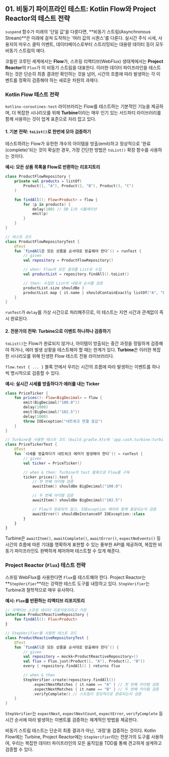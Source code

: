 ## 01\. 비동기 파이프라인 테스트: Kotlin Flow와 Project Reactor의 테스트 전략

`suspend` 함수가 미래의 '단일 값'을 다룬다면, \*\*비동기 스트림(Asynchronous Stream)\*\*은 미래에 걸쳐 도착하는 '여러 값의 시퀀스'를 다룬다. 실시간 주식 시세, 사용자의 마우스 클릭 이벤트, 데이터베이스로부터 스트리밍되는 대용량 데이터 등이 모두 비동기 스트림의 예다.

코틀린 코루틴 세계에서는 **Flow**가, 스프링 리액티브(WebFlux) 생태계에서는 **Project Reactor**의 `Flux`가 이 비동기 스트림을 대표한다. 이러한 데이터 파이프라인을 테스트하는 것은 단순히 최종 결과만 확인하는 것을 넘어, 시간의 흐름에 따라 발생하는 각 이벤트를 정확히 검증해야 하는 새로운 차원의 과제다.

### **Kotlin Flow 테스트 전략**

`kotlinx-coroutines-test` 라이브러리는 Flow를 테스트하는 기본적인 기능을 제공하며, 더 복잡한 시나리오를 위해 **Turbine**이라는 매우 인기 있는 서드파티 라이브러리를 함께 사용하는 것이 업계 표준으로 자리 잡고 있다.

#### **1. 기본 전략: `toList()`로 한번에 모아 검증하기**

테스트하려는 Flow가 유한한 개수의 아이템을 방출(emit)하고 정상적으로 '완료(complete)'되는 것이 확실한 경우, 가장 간단한 방법은 `toList()` 확장 함수를 사용하는 것이다.

**예시: 모든 상품 목록을 Flow로 반환하는 리포지토리**

```kotlin
class ProductFlowRepository {
    private val products = listOf(
        Product(1, "A"), Product(2, "B"), Product(3, "C")
    )

    fun findAll(): Flow<Product> = flow {
        for (p in products) {
            delay(100) // DB I/O 시뮬레이션
            emit(p)
        }
    }
}

// 테스트 코드
class ProductFlowRepositoryTest {
    @Test
    fun `findAll은 모든 상품을 순서대로 방출해야 한다`() = runTest {
        // given
        val repository = ProductFlowRepository()

        // when: Flow의 모든 결과를 List로 수집
        val productList = repository.findAll().toList()

        // then: 수집된 List의 내용과 순서를 검증
        productList.size shouldBe 3
        productList.map { it.name } shouldContainExactly listOf("A", "B", "C")
    }
}
```

`runTest`가 `delay`를 가상 시간으로 처리해주므로, 이 테스트는 지연 시간과 관계없이 즉시 완료된다.

#### **2. 전문가의 전략: Turbine으로 이벤트 하나하나 검증하기**

`toList()`는 Flow가 완료되지 않거나, 아이템이 방출되는 중간 과정을 정밀하게 검증해야 하거나, 에러 발생 상황을 테스트해야 할 때는 한계가 있다. **Turbine**은 이러한 복잡한 시나리오를 위해 탄생한 Flow 테스트 전용 라이브러리다.

`flow.test { ... }` 블록 안에서 우리는 시간의 흐름에 따라 발생하는 이벤트를 하나씩 명시적으로 검증할 수 있다.

**예시: 실시간 시세를 방출하다가 에러를 내는 Ticker**

```kotlin
class PriceTicker {
    fun prices(): Flow<BigDecimal> = flow {
        emit(BigDecimal("100.0"))
        delay(1000)
        emit(BigDecimal("102.5"))
        delay(1000)
        throw IOException("네트워크 연결 끊김")
    }
}

// Turbine을 사용한 테스트 코드 (build.gradle.kts에 'app.cash.turbine:turbine' 의존성 추가 필요)
class PriceTickerTest {
    @Test
    fun `시세를 방출하다가 네트워크 에러가 발생해야 한다`() = runTest {
        // given
        val ticker = PriceTicker()

        // when & then: Turbine의 test 블록으로 Flow를 구독
        ticker.prices().test {
            // 첫 번째 아이템 검증
            awaitItem() shouldBe BigDecimal("100.0")

            // 두 번째 아이템 검증
            awaitItem() shouldBe BigDecimal("102.5")

            // Flow가 완료되지 않고, IOException 에러와 함께 종료되는지 검증
            awaitError() shouldBeInstanceOf IOException::class
        }
    }
}
```

Turbine은 `awaitItem()`, `awaitComplete()`, `awaitError()`, `expectNoEvents()` 등 시간의 흐름에 따른 기대를 명확하게 표현할 수 있는 풍부한 API를 제공하여, 복잡한 비동기 파이프라인도 완벽하게 제어하며 테스트할 수 있게 해준다.

### **Project Reactor (`Flux`) 테스트 전략**

스프링 WebFlux를 사용한다면 `Flux`를 테스트해야 한다. Project Reactor는 \*\*`StepVerifier`\*\*라는 강력한 테스트 도구를 내장하고 있다. `StepVerifier`는 Turbine과 철학적으로 매우 유사하다.

**예시: `Flux`를 반환하는 리액티브 리포지토리**

```kotlin
// 리액티브 스프링 데이터 리포지토리라고 가정
interface ProductReactiveRepository {
    fun findAll(): Flux<Product>
}

// StepVerifier를 사용한 테스트 코드
class ProductReactiveRepositoryTest {
    @Test
    fun `findAll은 모든 상품을 순서대로 방출해야 한다`() {
        // given
        val repository = mockk<ProductReactiveRepository>()
        val flux = Flux.just(Product(1, "A"), Product(2, "B"))
        every { repository.findAll() } returns flux

        // when & then
        StepVerifier.create(repository.findAll())
            .expectNextMatches { it.name == "A" } // 첫 번째 아이템 검증
            .expectNextMatches { it.name == "B" } // 두 번째 아이템 검증
            .verifyComplete() // 스트림이 정상적으로 완료되는지 검증
    }
}
```

`StepVerifier`는 `expectNext`, `expectNextCount`, `expectError`, `verifyComplete` 등 시간 순서에 따라 발생하는 이벤트를 검증하는 체계적인 방법을 제공한다.

비동기 스트림 테스트는 단순히 최종 결과가 아닌, '과정'을 검증하는 것이다. Kotlin Flow에는 Turbine, Project Reactor에는 `StepVerifier`라는 전문가의 도구를 사용하여, 우리는 복잡한 데이터 파이프라인의 모든 움직임을 TDD를 통해 견고하게 설계하고 검증할 수 있다.
